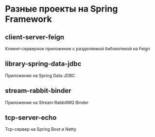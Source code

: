 # Разные проекты на Spring Framework

## client-server-feign

Клиент-серверное приложение с разделяемой библиотекой на Feign

## library-spring-data-jdbc

Приложение на Spring Data JDBC

## stream-rabbit-binder

Приложение на Stream RabbitMQ Binder

## tcp-server-echo

Tcp-сервер на Spring Boot и Netty
